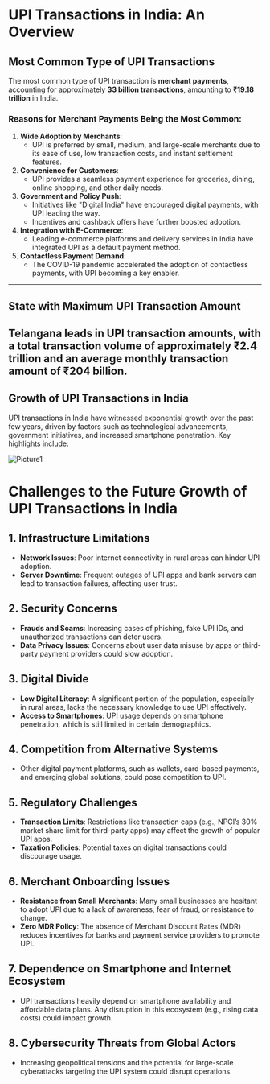 # UPI Transactions in India: An Overview

## Most Common Type of UPI Transactions
The most common type of UPI transaction is **merchant payments**, accounting for approximately **33 billion transactions**, amounting to **₹19.18 trillion** in India.

### Reasons for Merchant Payments Being the Most Common:
1. **Wide Adoption by Merchants**:
   - UPI is preferred by small, medium, and large-scale merchants due to its ease of use, low transaction costs, and instant settlement features.
2. **Convenience for Customers**:
   - UPI provides a seamless payment experience for groceries, dining, online shopping, and other daily needs.
3. **Government and Policy Push**:
   - Initiatives like "Digital India" have encouraged digital payments, with UPI leading the way.
   - Incentives and cashback offers have further boosted adoption.
4. **Integration with E-Commerce**:
   - Leading e-commerce platforms and delivery services in India have integrated UPI as a default payment method.
5. **Contactless Payment Demand**:
   - The COVID-19 pandemic accelerated the adoption of contactless payments, with UPI becoming a key enabler.

---

## State with Maximum UPI Transaction Amount
**Telangana** leads in UPI transaction amounts, with a total transaction volume of approximately **₹2.4 trillion** and an average monthly transaction amount of **₹204 billion**.
---
## Growth of UPI Transactions in India
UPI transactions in India have witnessed exponential growth over the past few years, driven by factors such as technological advancements, government initiatives, and increased smartphone penetration. Key highlights include:

![Picture1](https://github.com/user-attachments/assets/1b0f96ad-bc28-4e0d-bd6d-139714c6e62c)


# Challenges to the Future Growth of UPI Transactions in India

## 1. Infrastructure Limitations
- **Network Issues**: Poor internet connectivity in rural areas can hinder UPI adoption.
- **Server Downtime**: Frequent outages of UPI apps and bank servers can lead to transaction failures, affecting user trust.

## 2. Security Concerns
- **Frauds and Scams**: Increasing cases of phishing, fake UPI IDs, and unauthorized transactions can deter users.
- **Data Privacy Issues**: Concerns about user data misuse by apps or third-party payment providers could slow adoption.

## 3. Digital Divide
- **Low Digital Literacy**: A significant portion of the population, especially in rural areas, lacks the necessary knowledge to use UPI effectively.
- **Access to Smartphones**: UPI usage depends on smartphone penetration, which is still limited in certain demographics.

## 4. Competition from Alternative Systems
- Other digital payment platforms, such as wallets, card-based payments, and emerging global solutions, could pose competition to UPI.

## 5. Regulatory Challenges
- **Transaction Limits**: Restrictions like transaction caps (e.g., NPCI’s 30% market share limit for third-party apps) may affect the growth of popular UPI apps.
- **Taxation Policies**: Potential taxes on digital transactions could discourage usage.

## 6. Merchant Onboarding Issues
- **Resistance from Small Merchants**: Many small businesses are hesitant to adopt UPI due to a lack of awareness, fear of fraud, or resistance to change.
- **Zero MDR Policy**: The absence of Merchant Discount Rates (MDR) reduces incentives for banks and payment service providers to promote UPI.

## 7. Dependence on Smartphone and Internet Ecosystem
- UPI transactions heavily depend on smartphone availability and affordable data plans. Any disruption in this ecosystem (e.g., rising data costs) could impact growth.

## 8. Cybersecurity Threats from Global Actors
- Increasing geopolitical tensions and the potential for large-scale cyberattacks targeting the UPI system could disrupt operations.

